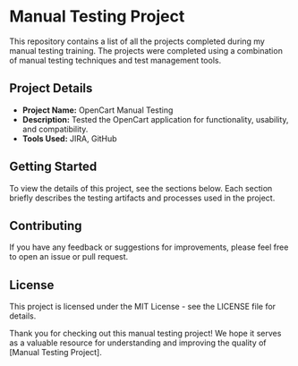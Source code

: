 # Manual Testing Project

This repository contains a list of all the projects completed during my manual testing training. The projects were completed using a combination of manual testing techniques and test management tools.

## Project Details

- **Project Name:** OpenCart Manual Testing
- **Description:** Tested the OpenCart application for functionality, usability, and compatibility.
- **Tools Used:** JIRA, GitHub
      
## Getting Started

To view the details of this project, see the sections below. Each section briefly describes the testing artifacts and processes used in the project.

## Contributing

If you have any feedback or suggestions for improvements, please feel free to open an issue or pull request.

## License

This project is licensed under the MIT License - see the LICENSE file for details.

Thank you for checking out this manual testing project! We hope it serves as a valuable resource for understanding and improving the quality of [Manual Testing Project].


